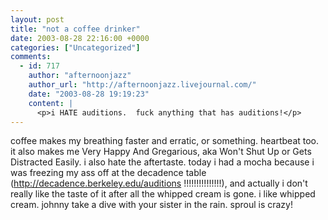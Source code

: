 ```yaml
---
layout: post
title: "not a coffee drinker"
date: 2003-08-28 22:16:00 +0000
categories: ["Uncategorized"]
comments:
  - id: 717
    author: "afternoonjazz"
    author_url: "http://afternoonjazz.livejournal.com/"
    date: "2003-08-28 19:19:23"
    content: |
      <p>i HATE auditions.  fuck anything that has auditions!</p>
---
```


coffee makes my breathing faster and erratic, or something. heartbeat too. it also makes me Very Happy And Gregarious, aka Won't Shut Up or Gets Distracted Easily. i also hate the aftertaste. today i had a mocha because i was freezing my ass off at the decadence table (http://decadence.berkeley.edu/auditions !!!!!!!!!!!!!!!), and actually i don't really like the taste of it after all the whipped cream is gone. i like whipped cream. johnny take a dive with your sister in the rain. sproul is crazy!
